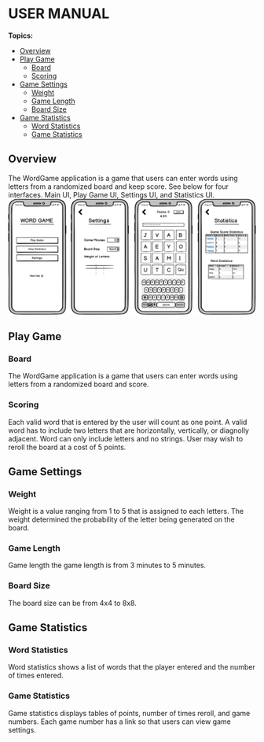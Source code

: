 # USER MANUAL

**Topics:**

* [Overview](#overview)
* [Play Game](#play-game)
    + [Board](#board)
    + [Scoring](#scoring)
* [Game Settings](#game-settings)
    + [Weight](#weight)
    + [Game Length](#game-length)
    + [Board Size](#board-size)
* [Game Statistics](#game-statistics)
    + [Word Statistics](#word-statistics)
    + [Game Statistics](#game-statistics)

## Overview
The WordGame application is a game that users can enter words using letters from a randomized board and keep score. 
See below for four interfaces. Main UI, Play Game UI, Settings UI, and Statistics UI.
![GUI](../images/GUIMockup.png) 

## Play Game
### Board
The WordGame application is a game that users can enter words using letters from a randomized board and score. 

### Scoring
Each valid word that is entered by the user will count as one point. A valid word has to include two letters that are horizontally, vertically, or diagnolly adjacent. Word can only include letters and no strings. User may wish to reroll the board at a cost of 5 points. 

## Game Settings
### Weight
Weight is a value ranging from 1 to 5 that is assigned to each letters. The weight determined the probability of the letter being generated on the board. 

### Game Length
Game length the game length is from 3 minutes to 5 minutes. 

### Board Size
The board size can be from 4x4 to 8x8.

## Game Statistics
### Word Statistics
Word statistics shows a list of words that the player entered and the number of times entered.

### Game Statistics
Game statistics displays tables of points, number of times reroll, and game numbers. 
Each game number has a link so that users can view game settings. 



